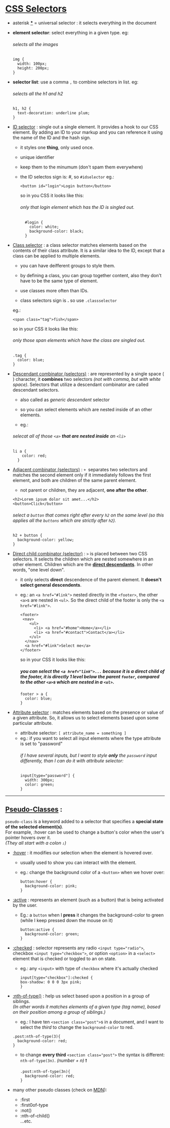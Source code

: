# [CSS Selectors](https://developer.mozilla.org/en-US/docs/Web/CSS/CSS_Selectors)
- asterisk <u>[**\***](https://developer.mozilla.org/en-US/docs/Web/CSS/Universal_selectors)</u>  = universal selector : it selects everything in the document
- **element selector**: select everything in a given type.
    eg:
    ###### *selects all the images*
    ```
    img {
      width: 100px;
      height: 200px;
    }
    ```
- **selector list**: use a comma `,` to combine selectors in list.
  eg:
  ###### *selects all the h1 and h2*
  ```
  h1, h2 {
    text-decoration: underline plum;
  }
  ```
- [ID selector](https://developer.mozilla.org/en-US/docs/Web/CSS/ID_selectors) : single out a single element. It provides a hook to our CSS element. By adding an ID to your markup and you can reference it using the name of the ID and the hash sign.
    - it styles one **thing**, only used once.
  
    - unique identifier

    - keep them to the minumum (don't spam them everywhere)
  
    - the ID selectos sign is: #, so `#idselector`
    eg.: 
      ``` 
      <button id="login">Login button</button> 
      ```
      so in you CSS it looks like this:   
      ###### only that login element which has the ID is singled out. 
      ```  
        #login {
          color: white;
          background-color: black;
        }
      ```

- [Class selector](https://developer.mozilla.org/en-US/docs/Web/CSS/Class_selectors) : a class selector matches elements based on the contents of their class attribute.  It is a similar idea to the ID, except that a class can be applied to multiple elements.
  - you can have deifferent groups to style them.
  
  - by defining a class, you can group together content, also they don't have to be the same type of element.

  - use classes more often than IDs.
  
  - class selectors sign is **.** so use `.classselector`   

  eg.:
    ``` 
    <span class="tag">fish</span>
    ```
    so in your CSS it looks like this:
    ###### only those span elements which have the class are singled out.
    ```
    .tag {
      color: blue;
    }
    ```
- [Descendant combinator (selectors)](https://developer.mozilla.org/en-US/docs/Web/CSS/Descendant_combinator) : are represented by a single space ( ) character, it **combines** two selectors *(not with comma, but with white space)*. Selectors that utilize a descendant combinator are called descendant selectors. 
    -  also called as *generic descendent* selector
  
    -  so you can select elements which are nested inside of an other elements.
  
    - eg.:
    ###### *selecat all of those `<a>` **that are nested inside** an `<li>`*
    ```
   li a {
        color: red;
      }
    ```   

- [Adjacent combinator (selectors)](https://developer.mozilla.org/en-US/docs/Web/CSS/Adjacent_sibling_combinator) : `+ `separates two selectors and matches the second element only if it immediately follows the first element, and both are children of the same parent element.
  
   - not parent or children, they are adjacent, **one after the other**.
  ```
  <h2>Lorem ipsum dolor sit amet...</h2>
  <button>Click</button>
  ```
  ###### *select a `button` that comes right after every `h2` on the same level (so this applies all the `buttons` which  are strictly after `h2`).*
  ```
  h2 + button {
    background-color: yellow;
  }
  ```
- [Direct child combinator (selector)](https://developer.mozilla.org/en-US/docs/Web/CSS/Child_combinator) : `>` is placed between two CSS selectors. It selects  the children which are nested somewhere in an other element. Children which are the <u>**direct descendants**</u>. In other words, "one level down".
  - it only selects **direct** descendence of the parent element. It **doesn't select general descendents**.
  
  - eg.: an `<a href="#link">` nested directly in the `<footer>`, the other `<a>`s are nested in `<ul>`. So the direct child of the footer is  only the `<a href="#link">`.
    ```
    <footer>
     <nav>
        <ul>
          <li> <a href="#home">Home</a></li>
          <li> <a href="#contact">Contact</a></li>
        </ul>
      </nav>
      <a href="#link">Select me</a>
    </footer>
    ```
    so in your CSS it looks like this:
    ##### *you can select the `<a href="link">...` because it is a direct child of the footer, it is directly 1 level below the parent `footer`, compared to the other `<a>`s which are nested in a `<ul>`*.
    ```
    footer > a {
      color: blue;
    }
    ```

- [Attribute selector](https://developer.mozilla.org/en-US/docs/Web/CSS/Attribute_selectors) : matches elements based on the presence or value of a given attribute. So, it allows us to select elements based upon some particular attribute.
  - attribute selector: `[ attribute_name = something ]`
  - eg.: if you want to select all input elements where the type attribute is set to "password"
    ###### *if I have several inputs, but I want to style **only** the `password` input differently, than I can do it with attribute selector:*
      ```
      input[type="password"] {
        width: 300px;
        color: green;
      }
    ```
--- 

## [Pseudo-Classes](https://developer.mozilla.org/en-US/docs/Web/CSS/Pseudo-classes) :  
`pseudo-class` is a keyword added to a selector that specifies a **special state of the selected element(s)**.   
For example, :hover can be used to change a button's color when the user's pointer hovers over it.   
*(They all start with a colon **`:`**)*

- [:hover](https://developer.mozilla.org/en-US/docs/Web/CSS/:hover) : it modifies our selection when the element is hovered over. 
    - usually used to show you can interact with the element.

   - eg.: change the background color of a `<button>` when we hover over:
      ```
      button:hover {
        background-color: pink;
      }
      ```

- [:active](https://developer.mozilla.org/en-US/docs/Web/CSS/:active) : represents an element (such as a button) that is being activated by the user.   
  - Eg.: a `button` when I **press** it changes the background-color to green (while I keep pressed down the mouse on it)
      ```
      button:active {
        background-color: green;
      }
      ```
- [:checked](https://developer.mozilla.org/en-US/docs/Web/CSS/:checked) : selector represents any radio `<input type="radio">`, checkbox `<input type="checkbox">`, or option `<option>` in a `<select>` element that is checked or toggled to an on state.
   - eg.: any `<input>` with type of `checkbox` where it's actually checked
      ```
      input[type="checkbox"]:checked {
      box-shadow: 0 0 0 3px pink;
      }
      ```

- [:nth-of-type()](https://developer.mozilla.org/en-US/docs/Web/CSS/:nth-of-type) : help us select based upon a position in a group of siblings.  
*(In other words it matches elements of a given type (tag name), based on their position among a group of siblings.)*
    - eg.: I have ten `<section class="post">`s in a document, and I want to select the *third* to change the `background-color` to red.
    ```
    .post:nth-of-type(3){
      background-color: red;
    }
    ```
    - to change **every third** `<section class="post">` the syntax is different: `nth-of-type(3n)`. *(number + n)* ❗️
      ```
      .post:nth-of-type(3n){
        background-color: red;
      }
      ```

- many other pseudo classes (check on [MDN](https://developer.mozilla.org/en-US/docs/Web/CSS/Pseudo-classes)):
   - :first
   - :first0of-type
   - :not()
   - :nth-of-child()  
   ...etc.
